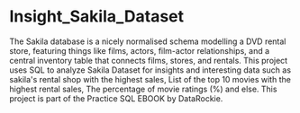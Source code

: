 # Insight_Sakila_Dataset 
  The Sakila database is a nicely normalised schema modelling a DVD rental store, featuring things like films, actors, film-actor relationships, and a central inventory table that connects films, stores, and rentals.
  This project uses SQL to analyze Sakila Dataset for insights and interesting data such as sakila's rental shop with the highest sales, List of the top 10 movies with the highest rental sales, The percentage of movie ratings (%) and else. This project is part of the Practice SQL EBOOK by DataRockie.
